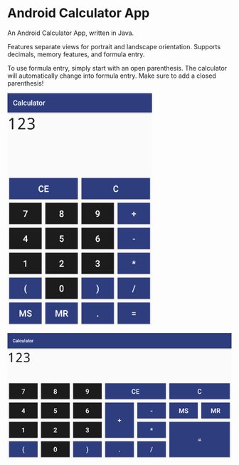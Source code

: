 # Android Calculator App
An Android Calculator App, written in Java.

Features separate views for portrait and landscape orientation.
Supports decimals, memory features, and formula entry. 

To use formula entry, simply start with an open parenthesis. 
The calculator will automatically change into formula entry. 
Make sure to add a closed parenthesis! 

<img src="calculator-portrait-view.png" width="325px" height="521px">

![Landscape View](calculator-landscape-view.png)
